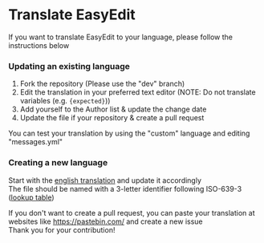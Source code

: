 # Translate EasyEdit

If you want to translate EasyEdit to your language, please follow the instructions below

### Updating an existing language

1. Fork the repository (Please use the "dev" branch)
2. Edit the translation in your preferred text editor (NOTE: Do not translate variables (e.g. `{expected}`))
3. Add yourself to the Author list & update the change date
4. Update the file if your repository & create a pull request

You can test your translation by using the "custom" language and editing "messages.yml"

### Creating a new language

Start with the [english translation](https://github.com/platz1de/EasyEdit/tree/dev/resources/lang/eng.yml) and update it accordingly<br>
The file should be named with a 3-letter identifier following ISO-639-3 ([lookup table](https://iso639-3.sil.org/code_tables/639/data?field_iso639_cd_st_mmbrshp_639_1_tid=94671))

If you don't want to create a pull request, you can paste your translation at websites like https://pastebin.com/ and create a new issue<br>
Thank you for your contribution!